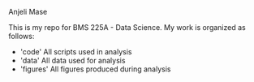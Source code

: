 Anjeli Mase

This is my repo for BMS 225A - Data Science. My work is organized as follows: 
- 'code' All scripts used in analysis
- 'data' All data used for analysis
- 'figures' All figures produced during analysis 